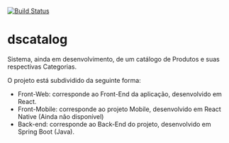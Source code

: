 [![Build Status](https://travis-ci.org/luperciofferraz/dscatalog.svg?branch=main)](https://travis-ci.org/luperciofferraz/dscatalog)

# dscatalog

Sistema, ainda em desenvolvimento, de um catálogo de Produtos e suas respectivas Categorias.

O projeto está subdividido da seguinte forma:

- Front-Web: corresponde ao Front-End da aplicação, desenvolvido em React.
- Front-Mobile: corresponde ao projeto Mobile, desenvolvido em React Native (Ainda não disponível)
- Back-end: corresponde ao Back-End do projeto, desenvolvido em Spring Boot (Java).


